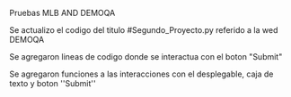 Pruebas MLB AND DEMOQA

Se actualizo el codigo del titulo #Segundo_Proyecto.py referido a la wed DEMOQA

Se agregaron lineas de codigo donde se interactua con el boton "Submit"

Se agregaron funciones a las interacciones con el desplegable, caja de texto y boton ''Submit''
